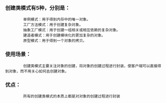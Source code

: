 ### 创建类模式有5种，分别是：
```text
        单例模式：用于得到内存中的唯一对象。
        工厂方法模式：用于创建复杂对象。
        抽象工厂模式：用于创建一组相关或相互依赖的复杂对象。
        建造者模式：用于创建模块化的更加复杂的对象。
        原型模式：用于得到一个对象的拷贝。
```

### 使用场景：
```text
        创建类模式主要关注对象的创建，将对象的创建过程进行封装，使客户端可以直接得到对象，而不用关心如何去创建对象。
```
    
### 优点：
```text
        所有的创建类模式的本质上都是对对象的创建过程进行封装
```


    